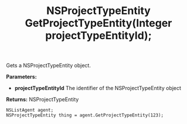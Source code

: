﻿---
uid: crmscript_ref_NSListAgent_GetProjectTypeEntity
title: NSProjectTypeEntity GetProjectTypeEntity(Integer projectTypeEntityId);
intellisense: NSListAgent.GetProjectTypeEntity
keywords: NSListAgent, GetProjectTypeEntity
so.topic: reference
---

Gets a NSProjectTypeEntity object.

**Parameters:**
 - **projectTypeEntityId** The identifier of the NSProjectTypeEntity object

**Returns:** NSProjectTypeEntity

```crmscript
NSListAgent agent;
NSProjectTypeEntity thing = agent.GetProjectTypeEntity(123);
```

